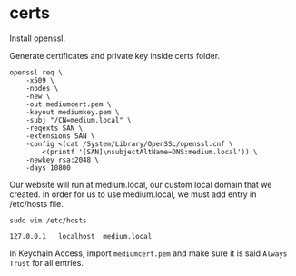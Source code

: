 # certs

Install openssl.

Generate certificates and private key inside certs folder.
```
openssl req \
    -x509 \
    -nodes \
    -new \
    -out mediumcert.pem \
    -keyout mediumkey.pem \
    -subj "/CN=medium.local" \
    -reqexts SAN \
    -extensions SAN \
    -config <(cat /System/Library/OpenSSL/openssl.cnf \
        <(printf '[SAN]\nsubjectAltName=DNS:medium.local')) \
    -newkey rsa:2048 \
    -days 10800
```

Our website will run at medium.local, our custom local domain that we created.
In order for us to use medium.local, we must add entry in /etc/hosts file.
```
sudo vim /etc/hosts
```
```
127.0.0.1	localhost  medium.local
```

In Keychain Access, import `mediumcert.pem` and make sure it is said `Always
Trust` for all entries.
